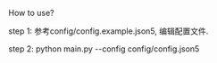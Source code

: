 How to use?

step 1: 参考config/config.example.json5, 编辑配置文件.

step 2: python main.py --config config/config.json5

